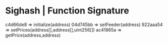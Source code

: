 # Sighash | Function Signature

c4d66de8 => initialize(address)
04d745bb => setFeeder(address)
922aaa54 => setPrices(address[],address[],uint256[])
ac41865a => getPrice(address,address)
